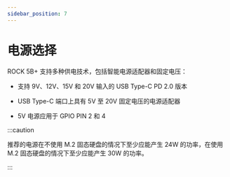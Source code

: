 ```yaml
---
sidebar_position: 7
---
```


# 电源选择

ROCK 5B+ 支持多种供电技术，包括智能电源适配器和固定电压：

- 支持 9V、12V、15V 和 20V 输入的 USB Type-C PD 2.0 版本

- USB Type-C 端口上具有 5V 至 20V 固定电压的电源适配器

- 5V 电源应用于 GPIO PIN 2 和 4

:::caution

推荐的电源在不使用 M.2 固态硬盘的情况下至少应能产生 24W 的功率，在使用 M.2 固态硬盘的情况下至少应能产生 30W 的功率。

:::
